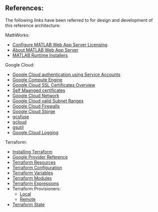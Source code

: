 ## References:

The following links have been referred to for design and development of this reference architecture:

MathWorks:

* [Configure MATLAB Web App Server Licensing](https://www.mathworks.com/help/webappserver/ug/configure-server-license-on-cloud.html).
* [About MATLAB Web App Server](https://www.mathworks.com/products/matlab-web-app-server.html)
* [MATLAB Runtime Installers](https://www.mathworks.com/products/compiler/matlab-runtime.html)

Google Cloud:

* [Google Cloud authentication using Service Accounts](https://cloud.google.com/docs/authentication/production)
* [Google Compute Engine](https://cloud.google.com/compute)
* [Google Cloud SSL Certificates Overview](https://cloud.google.com/load-balancing/docs/ssl-certificates)
* [Self Maanged certificates](https://cloud.google.com/load-balancing/docs/ssl-certificates/self-managed-certs)
* [Google Cloud Network](https://cloud.google.com/vpc/docs/overview)
* [Google Cloud valid Subnet Ranges](https://cloud.google.com/vpc/docs/vpc#manually_created_subnet_ip_ranges)
* [Google Cloud Firewalls](https://cloud.google.com/firewalls)
* [Google Cloud Storge](https://cloud.google.com/storage)
* [gcsfuse](https://github.com/GoogleCloudPlatform/gcsfuse)
* [gcloud](https://cloud.google.com/sdk/gcloud)
* [gsutil](https://cloud.google.com/storage/docs/gsutil)
* [Google Cloud Logging](https://cloud.google.com/logging/docs/agent/logging)
  


Terraform:

* [Installing Terraform](https://learn.hashicorp.com/tutorials/terraform/install-cli)
* [Google Provider Reference](https://registry.terraform.io/providers/hashicorp/google/latest)
* [Terraform Resources](https://www.terraform.io/docs/language/resources/index.html)
* [Terraform Configuration](https://learn.hashicorp.com/collections/terraform/configuration-language)
* [Terraform Variables](https://www.terraform.io/docs/language/values/variables.html#)
* [Terraform Modules](https://www.terraform.io/docs/language/modules/index.html)
* [Terraform Expressions](https://www.terraform.io/docs/language/expressions/index.html)
* Terraform Provisioners:
  * [Local](https://www.terraform.io/docs/language/resources/provisioners/local-exec.html)
  * [Remote](https://www.terraform.io/docs/language/resources/provisioners/remote-exec.html)
* [Terraform State](https://www.terraform.io/docs/language/state/index.html)

[//]: #  (Copyright 2022 The MathWorks, Inc.)
